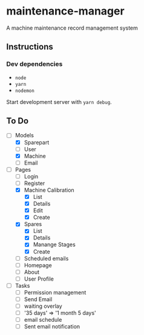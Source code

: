 # maintenance-manager

A machine maintenance record management system

## Instructions

### Dev dependencies

* `node`
* `yarn`
* `nodemon`

Start development server with `yarn debug`.

## To Do

* [ ] Models
  * [x] Sparepart
  * [ ] User
  * [x] Machine
  * [ ] Email

* [ ] Pages
  * [ ] Login
  * [ ] Register
  * [x] Machine Calibration
    * [x] List
    * [x] Details
    * [x] Edit
    * [x] Create
  * [x] Spares
    * [x] List
    * [x] Details
    * [x] Manange Stages
    * [x] Create
  * [ ] Scheduled emails
  * [ ] Homepage
  * [ ] About
  * [ ] User Profile

* [ ] Tasks
  * [ ] Permission management
  * [ ] Send Email
  * [ ] waiting overlay
  * [ ] '35 days' => '1 month 5 days'
  * [ ] email schedule
  * [ ] Sent email notification